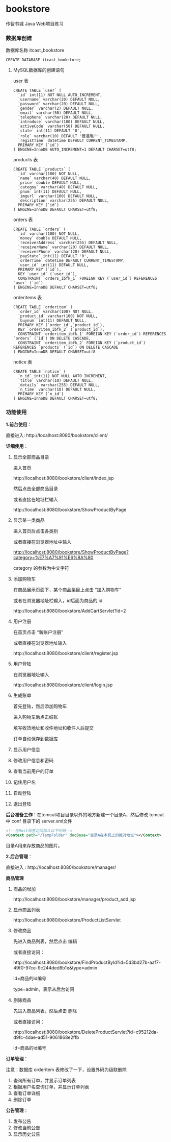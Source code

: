 # bookstore
传智书城 Java Web项目练习

### **数据库创建**

数据库名称 itcast_bookstore

```mysql
CREATE DATABASE itcast_bookstore;
```



1. MySQL数据库的创建语句

   user 表

   ```mysql
   CREATE TABLE `user` (
     `id` int(11) NOT NULL AUTO_INCREMENT,
     `username` varchar(20) DEFAULT NULL,
     `password` varchar(20) DEFAULT NULL,
     `gender` varchar(2) DEFAULT NULL,
     `email` varchar(50) DEFAULT NULL,
     `telephone` varchar(20) DEFAULT NULL,
     `introduce` varchar(100) DEFAULT NULL,
     `activeCode` varchar(50) DEFAULT NULL,
     `state` int(11) DEFAULT '0',
     `role` varchar(10) DEFAULT '普通用户',
     `registTime` datetime DEFAULT CURRENT_TIMESTAMP,
     PRIMARY KEY (`id`)
   ) ENGINE=InnoDB AUTO_INCREMENT=1 DEFAULT CHARSET=utf8;
   ```

   

   products 表

   ```mysql
   CREATE TABLE `products` (
     `id` varchar(100) NOT NULL,
     `name` varchar(40) DEFAULT NULL,
     `price` double DEFAULT NULL,
     `categoy` varchar(40) DEFAULT NULL,
     `pnum` int(11) DEFAULT NULL,
     `imgurl` varchar(100) DEFAULT NULL,
     `description` varchar(255) DEFAULT NULL,
     PRIMARY KEY (`id`)
   ) ENGINE=InnoDB DEFAULT CHARSET=utf8;
   ```

   

   orders 表

   ```mysql
   CREATE TABLE `orders` (
     `id` varchar(100) NOT NULL,
     `money` double DEFAULT NULL,
     `receiverAddress` varchar(255) DEFAULT NULL,
     `receiverName` varchar(20) DEFAULT NULL,
     `receiverPhone` varchar(20) DEFAULT NULL,
     `payState` int(11) DEFAULT '0',
     `orderTime` datetime DEFAULT CURRENT_TIMESTAMP,
     `user_id` int(11) DEFAULT NULL,
     PRIMARY KEY (`id`),
     KEY `user_id` (`user_id`),
     CONSTRAINT `orders_ibfk_1` FOREIGN KEY (`user_id`) REFERENCES `user` (`id`)
   ) ENGINE=InnoDB DEFAULT CHARSET=utf8;
   ```

   

   orderitems 表

   ```mysql
   CREATE TABLE `orderitem` (
     `order_id` varchar(100) NOT NULL,
     `product_id` varchar(100) NOT NULL,
     `buynum` int(11) DEFAULT NULL,
     PRIMARY KEY (`order_id`,`product_id`),
     KEY `orderitem_ibfk_2` (`product_id`),
     CONSTRAINT `orderitem_ibfk_1` FOREIGN KEY (`order_id`) REFERENCES `orders` (`id`) ON DELETE CASCADE,
     CONSTRAINT `orderitem_ibfk_2` FOREIGN KEY (`product_id`) REFERENCES `products` (`id`) ON DELETE CASCADE
   ) ENGINE=InnoDB DEFAULT CHARSET=utf8
   ```

   

   notice 表

   ```mysql
   CREATE TABLE `notice` (
     `n_id` int(11) NOT NULL AUTO_INCREMENT,
     `title` varchar(10) DEFAULT NULL,
     `details` varchar(255) DEFAULT NULL,
     `n_time` varchar(18) DEFAULT NULL,
     PRIMARY KEY (`n_id`)
   ) ENGINE=InnoDB DEFAULT CHARSET=utf8;
   ```

   

### **功能使用**

**1.前台使用**：

直接进入: http://localhost:8080/bookstore/client/ 

**详细使用**：

1. 显示全部商品目录

   进入首页

   http://localhost:8080/bookstore/client/index.jsp 

   然后点击全部商品目录

   

   或者直接在地址栏输入

    http://localhost:8080/bookstore/ShowProductByPage 

2. 显示某一类商品

   进入首页后点击各类别

   或者直接在浏览器地址中输入

    [http://localhost:8080/bookstore/ShowProductByPage?category=%E7%A7%91%E6%8A%80](http://localhost:8080/bookstore/ShowProductByPage?category=科技) 

   category 的参数为中文字符

3. 添加购物车

   在商品展示页面下，某个商品条目上点击   “加入购物车”

   

   或者在浏览器地址栏输入，id后面为商品的 id

    http://localhost:8080/bookstore/AddCartServlet?id=2 

4. 用户注册

   在首页点击 “新账户注册”

   或者直接在浏览器地址输入

    http://localhost:8080/bookstore/client/register.jsp

5. 用户登陆

   在浏览器地址输入

    http://localhost:8080/bookstore/client/login.jsp 

6. 生成账单

   首先登陆，然后添加购物车

   进入购物车后点击结账

   填写收货地址和收件地址和收件人后提交

   订单自动保存到数据库

7. 显示用户信息

8. 修改用户信息和密码

9. 查看当前用户的订单

10. 记住用户名

11. 自动登陆

12. 退出登陆

    

    

    

**后台准备工作**：在tomcat项目目录以外的地方新建一个目录A，然后修改 tomcat 中 conf 目录下的 server.xml文件

```xml
<!--在Host标签之间加入以下代码-->
<Context path="/TempFolder" docBase="目录A在本机上的绝对地址"></Context>
```

目录A用来存放商品的图片。

**2.后台管理**：

直接进入 : http://localhost:8080/bookstore/manager/ 

**商品管理**

1. 商品的增加

    http://localhost:8080/bookstore/manager/product_add.jsp 

2. 显示商品列表

    http://localhost:8080/bookstore/ProductListServlet 

3. 修改商品

   先进入商品列表，然后点击 编辑

   或者直接访问：

    http://localhost:8080/bookstore/FindProductById?id=5d3bd27b-aaf7-49f0-97ce-9c244ded8b1e&type=admin 

   id=商品的id编号

   type=admin，表示从后台访问

4. 删除商品

   先进入商品列表，然后点击  删除

   或者直接访问：

    http://localhost:8080/bookstore/DeleteProductServlet?id=c95212da-d9fc-4dae-ad51-9061868e2ffb 

   id=商品的id编号

**订单管理**：

注意：数据库 orderitem 表修改了一下，设置外码为级联删除

1. 查询所有订单，并显示订单列表
2. 根据用户名查询订单，并显示订单列表
3. 查看订单详细
4. 删除订单

**公告管理**：

1. 发布公告
2. 修改当前公告
3. 显示历史公告

